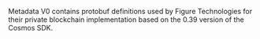 Metadata V0 contains protobuf definitions used by Figure Technologies for their private blockchain implementation based
on the 0.39 version of the Cosmos SDK.